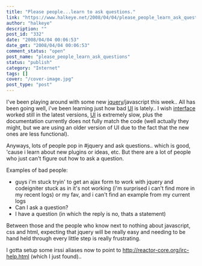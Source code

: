 ```yaml
---
title: "Please people...learn to ask questions."
link: "https://www.halkeye.net/2008/04/04/please_people_learn_ask_questions/"
author: "halkeye"
description: ""
post_id: "332"
date: "2008/04/04 00:06:53"
date_gmt: "2008/04/04 00:06:53"
comment_status: "open"
post_name: "please_people_learn_ask_questions"
status: "publish"
category: "Internet"
tags: []
cover: "/cover-image.jpg"
post_type: "post"
---
```


I've been playing around with some new [jquery](http://www.jquery.com)/javascript this week.. All has been going well, i've been learning just how bad [UI](http://ui.jquery.com) is lately.. I wish [interface](http://interface.eyecon.ro/) worked still in the latest versions, [UI](http://ui.jquery.com) is extremely slow, plus the documentation currently does not fully match the code (well actually they might, but we are using an older version of UI due to the fact that the new ones are less functional).

Anyways, lots of people pop in #jquery and ask questions.. which is good, 'cause i learn about new plugins or ideas, etc. But there are a lot of people who just can't figure out how to ask a question.

Examples of bad people:
* <yoav> guys i'm stuck tryin' to get an ajax form to work with jquery and codeigniter <yoav>stuck as in it's not working
(i'm surprised i can't find more in my recent logs)
or my fav, and i can't find an example from my current logs
* <someone> Can I ask a question?
* <someone> I have a question (in which the reply is no, thats a statement)

Between those and the people who know next to nothing about javascript, css and html, expecting that jquery will be really easy and needing to be hand held through every little step is really frustrating.

I gotta setup some irssi aliases now to point to http://reactor-core.org/irc-help.html (which I just found)..